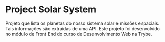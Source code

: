# Project Solar System
Projeto que lista os planetas do nosso sistema solar e missões espaciais. Tais informações são extraídas de uma API.
Este projeto foi desenvolvido no módulo de Front End do curso de Desenvolvimento Web na Trybe.
